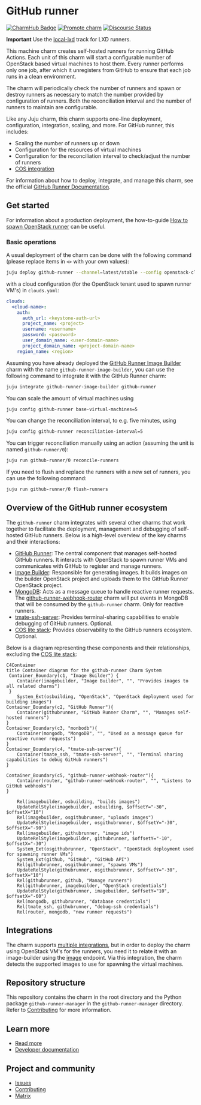 <!-- vale Canonical.007-Headings-sentence-case = NO -->
# GitHub runner
<!-- vale Canonical.007-Headings-sentence-case = YES -->

[![CharmHub Badge](https://charmhub.io/github-runner/badge.svg)](https://charmhub.io/github-runner)
[![Promote charm](https://github.com/canonical/github-runner-operator/actions/workflows/promote_charm.yaml/badge.svg)](https://github.com/canonical/github-runner-operator/actions/workflows/promote_charm.yaml)
[![Discourse Status](https://img.shields.io/discourse/status?server=https%3A%2F%2Fdiscourse.charmhub.io&style=flat&label=CharmHub%20Discourse)](https://discourse.charmhub.io)

**Important** Use the [local-lxd](https://charmhub.io/github-runner?channel=local-lxd/stable) track for LXD runners.

This machine charm creates self-hosted runners for running GitHub Actions. Each unit of this charm will start a configurable number of OpenStack based virtual machines to host them. Every runner performs only one job, after which it unregisters from GitHub to ensure that each job runs in a clean environment.

The charm will periodically check the number of runners and spawn or destroy runners as necessary to match the number provided by configuration of runners. Both the reconciliation interval and the number of runners to maintain are configurable.

Like any Juju charm, this charm supports one-line deployment, configuration, integration, scaling, and more. For GitHub runner, this includes:
* Scaling the number of runners up or down
* Configuration for the resources of virtual machines
* Configuration for the reconciliation interval to check/adjust the number of runners
* [COS integration](https://charmhub.io/topics/canonical-identity-platform/how-to/integrate-cos)

For information about how to deploy, integrate, and manage this charm, see the official [GitHub Runner Documentation](https://charmhub.io/github-runner).

## Get started

For information about a production deployment, the how-to-guide
[How to spawn OpenStack runner](https://charmhub.io/github-runner/docs/how-to-openstack-runner) can be useful.

### Basic operations
A usual deployment of the charm can be done with the following command (please replace items in `<>` with your own values):

```bash
juju deploy github-runner --channel=latest/stable --config openstack-clouds-yaml="$(cat clouds.yaml)" --config openstack-flavor=<flavor> --config openstack-network=<openstack-network> --config path=<org>/<repo> --config token=<github-token>
```

with a cloud configuration (for the OpenStack tenant used to spawn runner VM's) in `clouds.yaml`:

```yaml
clouds:
  <cloud-name>:
    auth:
      auth_url: <keystone-auth-url>
      project_name: <project>
      username: <username>
      password: <password>
      user_domain_name: <user-domain-name>
      project_domain_name: <project-domain-name>
    region_name: <region>
  ```

Assuming you have already deployed the [GitHub Runner Image Builder](https://charmhub.io/github-runner-image-builder) charm
with the name `github-runner-image-builder`, you can use the following command to integrate it with the GitHub Runner charm:

```bash
juju integrate github-runner-image-builder github-runner
```

You can scale the amount of virtual machines using

```bash
juju config github-runner base-virtual-machines=5
```

You can change the reconciliation interval, to e.g. five minutes, using

```bash
juju config github-runner reconciliation-interval=5
```

You can trigger reconciliation manually using an action (assuming the unit is named `github-runner/0`):

```bash
juju run github-runner/0 reconcile-runners
```

If you need to flush and replace the runners with a new set of runners, you can use the following command:

```bash
juju run github-runner/0 flush-runners
```

## Overview of the GitHub runner ecosystem

The `github-runner` charm integrates with several other charms that work
together to facilitate the deployment, management and debugging of
self-hosted GitHub runners. Below is a high-level overview of the key
charms and their interactions:

* [GitHub Runner](https://charmhub.io/github-runner-image): The central component that manages self-hosted GitHub runners. It interacts with OpenStack to spawn runner VMs and communicates with GitHub to register and manage runners.
* [Image Builder](https://charmhub.io/github-runner-image-builder): Responsible for generating images. It builds images on the builder OpenStack project and uploads them to the GitHub Runner OpenStack project.
* [MongoDB](https://charmhub.io/mongodb): Acts as a message queue to handle reactive runner requests. The [github-runner-webhook-router](https://charmhub.io/github-runner-webhook-router) charm will put events in MongoDB that will be consumed by the `github-runner` charm. Only for reactive runners.
* [tmate-ssh-server](https://charmhub.io/tmate-ssh-server): Provides terminal-sharing capabilities to enable debugging of GitHub runners. Optional.
* [COS lite stack](https://charmhub.io/topics/canonical-observability-stack/editions/lite): Provides observability to the GitHub runners ecosystem. Optional.

Below is a diagram representing these components and their relationships, excluding the [COS lite stack](https://charmhub.io/topics/canonical-observability-stack/editions/lite):

```mermaid
C4Container
title Container diagram for the github-runner Charm System
 Container_Boundary(c1, "Image Builder") {
    Container(imagebuilder, "Image Builder", "", "Provides images to all related charms")
 }
    System_Ext(osbuilding, "OpenStack", "OpenStack deployment used for building images")
Container_Boundary(c2, "GitHub Runner"){
    Container(githubrunner, "GitHub Runner Charm", "", "Manages self-hosted runners")
}
Container_Boundary(c3, "monbodb"){
    Container(mongodb, "MongoDB", "", "Used as a message queue for reactive runner requests")
}
Container_Boundary(c4, "tmate-ssh-server"){
    Container(tmate_ssh, "tmate-ssh-server", "", "Terminal sharing capabilities to debug GitHub runners")
}

Container_Boundary(c5, "github-runner-webhook-router"){
    Container(router, "github-runner-webhook-router", "", "Listens to GitHub webhooks")
}

    Rel(imagebuilder, osbuilding, "builds images")
    UpdateRelStyle(imagebuilder, osbuilding, $offsetY="-30", $offsetX="10")
    Rel(imagebuilder, osgithubrunner, "uploads images")
    UpdateRelStyle(imagebuilder, osgithubrunner, $offsetY="-30", $offsetX="-90")
    Rel(imagebuilder, githubrunner, "image ids")
    UpdateRelStyle(imagebuilder, githubrunner, $offsetY="-10", $offsetX="-30")
    System_Ext(osgithubrunner, "OpenStack", "OpenStack deployment used for spawning runner VMs")
    System_Ext(github, "GitHub", "GitHub API")
    Rel(githubrunner, osgithubrunner, "spawns VMs")
    UpdateRelStyle(githubrunner, osgithubrunner, $offsetY="-30", $offsetX="10")
    Rel(githubrunner, github, "Manage runners")
    Rel(githubrunner, imagebuilder, "OpenStack credentials")
    UpdateRelStyle(githubrunner, imagebuilder, $offsetY="10", $offsetX="-60")
    Rel(mongodb, githubrunner, "database credentials")
    Rel(tmate_ssh, githubrunner, "debug-ssh credentials")
    Rel(router, mongodb, "new runner requests")
```


## Integrations
The charm supports [multiple integrations](https://charmhub.io/github-runner/integrations),
but in order to deploy the charm using OpenStack VM's for the runners, you need it to relate it
with an image-builder using the [image](https://charmhub.io/github-runner/integrations#image) 
endpoint. Via this integration, the charm detects the supported images to use for spawning the virtual machines.


## Repository structure

This repository contains the charm in the root directory and the Python package `github-runner-manager` in the
`github-runner-manager` directory. Refer to [Contributing](CONTRIBUTING.md) for more information.


## Learn more
* [Read more](https://charmhub.io/github-runner)
* [Developer documentation](https://charmhub.io/github-runner/docs/how-to-contribute)

## Project and community
* [Issues](https://github.com/canonical/github-runner-operator/issues)
* [Contributing](https://charmhub.io/github-runner/docs/how-to-contribute)
* [Matrix](https://matrix.to/#/#charmhub-charmdev:ubuntu.com)
